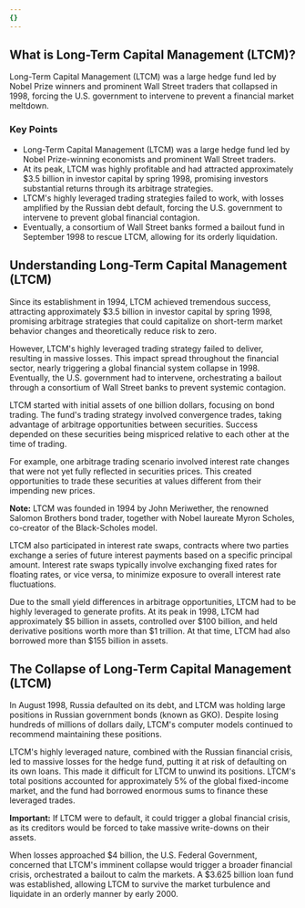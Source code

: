 ```yaml
---
{}
---
```


## What is Long-Term Capital Management (LTCM)?

Long-Term Capital Management (LTCM) was a large hedge fund led by Nobel Prize winners and prominent Wall Street traders that collapsed in 1998, forcing the U.S. government to intervene to prevent a financial market meltdown.

### Key Points

- Long-Term Capital Management (LTCM) was a large hedge fund led by Nobel Prize-winning economists and prominent Wall Street traders.
- At its peak, LTCM was highly profitable and had attracted approximately $3.5 billion in investor capital by spring 1998, promising investors substantial returns through its arbitrage strategies.
- LTCM's highly leveraged trading strategies failed to work, with losses amplified by the Russian debt default, forcing the U.S. government to intervene to prevent global financial contagion.
- Eventually, a consortium of Wall Street banks formed a bailout fund in September 1998 to rescue LTCM, allowing for its orderly liquidation.

## Understanding Long-Term Capital Management (LTCM)

Since its establishment in 1994, LTCM achieved tremendous success, attracting approximately $3.5 billion in investor capital by spring 1998, promising arbitrage strategies that could capitalize on short-term market behavior changes and theoretically reduce risk to zero.

However, LTCM's highly leveraged trading strategy failed to deliver, resulting in massive losses. This impact spread throughout the financial sector, nearly triggering a global financial system collapse in 1998. Eventually, the U.S. government had to intervene, orchestrating a bailout through a consortium of Wall Street banks to prevent systemic contagion.

LTCM started with initial assets of one billion dollars, focusing on bond trading. The fund's trading strategy involved convergence trades, taking advantage of arbitrage opportunities between securities. Success depended on these securities being mispriced relative to each other at the time of trading.

For example, one arbitrage trading scenario involved interest rate changes that were not yet fully reflected in securities prices. This created opportunities to trade these securities at values different from their impending new prices.

**Note:** LTCM was founded in 1994 by John Meriwether, the renowned Salomon Brothers bond trader, together with Nobel laureate Myron Scholes, co-creator of the Black-Scholes model.

LTCM also participated in interest rate swaps, contracts where two parties exchange a series of future interest payments based on a specific principal amount. Interest rate swaps typically involve exchanging fixed rates for floating rates, or vice versa, to minimize exposure to overall interest rate fluctuations.

Due to the small yield differences in arbitrage opportunities, LTCM had to be highly leveraged to generate profits. At its peak in 1998, LTCM had approximately $5 billion in assets, controlled over $100 billion, and held derivative positions worth more than $1 trillion. At that time, LTCM had also borrowed more than $155 billion in assets.

## The Collapse of Long-Term Capital Management (LTCM)

In August 1998, Russia defaulted on its debt, and LTCM was holding large positions in Russian government bonds (known as GKO). Despite losing hundreds of millions of dollars daily, LTCM's computer models continued to recommend maintaining these positions.

LTCM's highly leveraged nature, combined with the Russian financial crisis, led to massive losses for the hedge fund, putting it at risk of defaulting on its own loans. This made it difficult for LTCM to unwind its positions. LTCM's total positions accounted for approximately 5% of the global fixed-income market, and the fund had borrowed enormous sums to finance these leveraged trades.

**Important:** If LTCM were to default, it could trigger a global financial crisis, as its creditors would be forced to take massive write-downs on their assets.

When losses approached $4 billion, the U.S. Federal Government, concerned that LTCM's imminent collapse would trigger a broader financial crisis, orchestrated a bailout to calm the markets. A $3.625 billion loan fund was established, allowing LTCM to survive the market turbulence and liquidate in an orderly manner by early 2000.